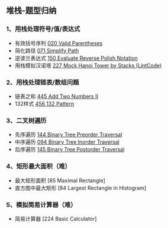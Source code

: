 ## 堆栈-题型归纳

### 1、用栈处理符号/值/表达式

  - 有效括号序列 [020 Valid Parentheses](https://github.com/LUCY78765580/Day-Day-Leetcode/blob/master/C/stack/020_Valid%20Parentheses.md)
  - 简化路径 [071 Simplify Path](https://github.com/LUCY78765580/Day-Day-Leetcode/blob/master/C/stack/071_Simplify%20Path.md)
  - 逆波兰表达式 [150 Evaluate Reverse Polish Notation](https://github.com/LUCY78765580/Day-Day-Leetcode/blob/master/C/stack/150_Evaluate%20Reverse%20Polish%20Notation.md)
  - 用栈模拟汉诺塔 [227 Mock Hanoi Tower by Stacks (LintCode) ](https://github.com/LUCY78765580/Day-Day-Leetcode/blob/master/C/stack/227_Mock%20Hanoi%20Tower%20by%20Stacks%20(Lintcode).md)


### 2、用栈处理链表/数组问题

  - 链表之和 [445 Add Two Numbers II](https://github.com/LUCY78765580/Day-Day-Leetcode/blob/master/C/stack/445_Add%20Two%20Numbers-2.md)
  - 132样式 [456 132 Pattern](https://github.com/LUCY78765580/Day-Day-Leetcode/blob/master/C/stack/456_132%20Pattern.md)


### 3、二叉树遍历

  - 先序遍历 [144  Binary Tree Preorder Traversal](https://github.com/LUCY78765580/Day-Day-Leetcode/blob/master/C/stack/144_Binary%20Tree%20Preorder%20Traversal.md)
  - 中序遍历 [094  Binary Tree Inorder Traversal](https://github.com/LUCY78765580/Day-Day-Leetcode/blob/master/C/stack/094_Binary%20Tree%20Inorder%20Traversal.md)
  - 后序遍历 [145  Binary Tree Postorder Traversal](https://github.com/LUCY78765580/Day-Day-Leetcode/blob/master/C/stack/145_Binary%20Tree%20Postorder%20Traversal.md)


### 4、矩形最大面积（难）

  - 最大矩形面积 [85 Maximal Rectangle]
  - 直方图中最大矩形 [84 Largest Rectangle in Histogram]

### 5、模拟简易计算器（难）

  - 简易计算器 [224 Basic Calculator]




